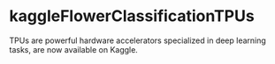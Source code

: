 # kaggleFlowerClassificationTPUs
TPUs are powerful hardware accelerators specialized in deep learning tasks, are now available on Kaggle.
